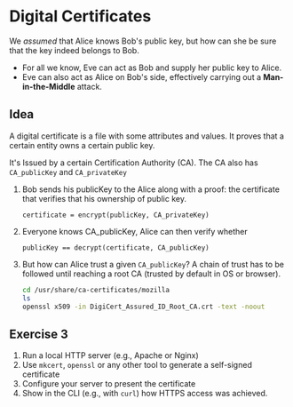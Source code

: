 # Digital Certificates

We *assumed* that Alice knows Bob's public key, but how can she be sure that the key indeed belongs to Bob.

- For all we know, Eve can act as Bob and supply her public key to Alice.
- Eve can also act as Alice on Bob's side, effectively carrying out a **Man-in-the-Middle** attack.

## Idea

A digital certificate is a file with some attributes and values. It proves that a certain entity owns a certain public key.

It's Issued by a certain Certification Authority (CA). The CA also has `CA_publicKey` and `CA_privateKey`

1. Bob sends his publicKey to the Alice along with a proof: the certificate that verifies that his ownership of public key.

   ```plaintext
   certificate = encrypt(publicKey, CA_privateKey)
   ```

2. Everyone knows CA_publicKey, Alice can then verify whether

   ```plaintext
   publicKey == decrypt(certificate, CA_publicKey)
   ```

3. But how can Alice trust a given `CA_publicKey`? A chain of trust has to be followed until reaching a root CA (trusted by default in OS or browser).

   ```bash
   cd /usr/share/ca-certificates/mozilla
   ls
   openssl x509 -in DigiCert_Assured_ID_Root_CA.crt -text -noout
   ```

## Exercise 3

1. Run a local HTTP server (e.g., Apache or Nginx)
2. Use `mkcert`, `openssl` or any other tool to generate a self-signed certificate
3. Configure your server to present the certificate
4. Show in the CLI (e.g., with `curl`) how HTTPS access was achieved.

